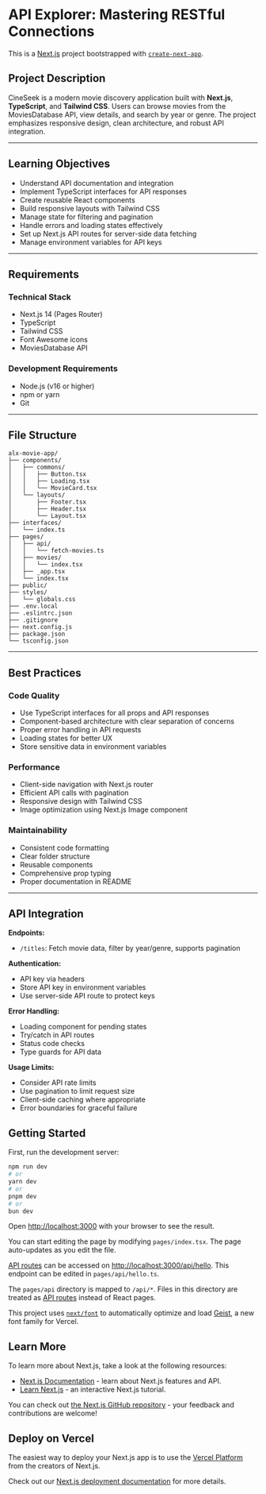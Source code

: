 # API Explorer: Mastering RESTful Connections

This is a [Next.js](https://nextjs.org) project bootstrapped with [`create-next-app`](https://nextjs.org/docs/pages/api-reference/create-next-app).

## Project Description

CineSeek is a modern movie discovery application built with **Next.js**, **TypeScript**, and **Tailwind CSS**. Users can browse movies from the MoviesDatabase API, view details, and search by year or genre. The project emphasizes responsive design, clean architecture, and robust API integration.

---

## Learning Objectives

- Understand API documentation and integration
- Implement TypeScript interfaces for API responses
- Create reusable React components
- Build responsive layouts with Tailwind CSS
- Manage state for filtering and pagination
- Handle errors and loading states effectively
- Set up Next.js API routes for server-side data fetching
- Manage environment variables for API keys

---

## Requirements

### Technical Stack

- Next.js 14 (Pages Router)
- TypeScript
- Tailwind CSS
- Font Awesome icons
- MoviesDatabase API

### Development Requirements

- Node.js (v16 or higher)
- npm or yarn
- Git

---

## File Structure

```
alx-movie-app/
├── components/
│   ├── commons/
│   │   ├── Button.tsx
│   │   ├── Loading.tsx
│   │   └── MovieCard.tsx
│   └── layouts/
│       ├── Footer.tsx
│       ├── Header.tsx
│       └── Layout.tsx
├── interfaces/
│   └── index.ts
├── pages/
│   ├── api/
│   │   └── fetch-movies.ts
│   ├── movies/
│   │   └── index.tsx
│   ├── _app.tsx
│   └── index.tsx
├── public/
├── styles/
│   └── globals.css
├── .env.local
├── .eslintrc.json
├── .gitignore
├── next.config.js
├── package.json
└── tsconfig.json
```

---

## Best Practices

### Code Quality

- Use TypeScript interfaces for all props and API responses
- Component-based architecture with clear separation of concerns
- Proper error handling in API requests
- Loading states for better UX
- Store sensitive data in environment variables

### Performance

- Client-side navigation with Next.js router
- Efficient API calls with pagination
- Responsive design with Tailwind CSS
- Image optimization using Next.js Image component

### Maintainability

- Consistent code formatting
- Clear folder structure
- Reusable components
- Comprehensive prop typing
- Proper documentation in README

---

## API Integration

**Endpoints:**

- `/titles`: Fetch movie data, filter by year/genre, supports pagination

**Authentication:**

- API key via headers
- Store API key in environment variables
- Use server-side API route to protect keys

**Error Handling:**

- Loading component for pending states
- Try/catch in API routes
- Status code checks
- Type guards for API data

**Usage Limits:**

- Consider API rate limits
- Use pagination to limit request size
- Client-side caching where appropriate
- Error boundaries for graceful failure

## Getting Started

First, run the development server:

```bash
npm run dev
# or
yarn dev
# or
pnpm dev
# or
bun dev
```

Open [http://localhost:3000](http://localhost:3000) with your browser to see the result.

You can start editing the page by modifying `pages/index.tsx`. The page auto-updates as you edit the file.

[API routes](https://nextjs.org/docs/pages/building-your-application/routing/api-routes) can be accessed on [http://localhost:3000/api/hello](http://localhost:3000/api/hello). This endpoint can be edited in `pages/api/hello.ts`.

The `pages/api` directory is mapped to `/api/*`. Files in this directory are treated as [API routes](https://nextjs.org/docs/pages/building-your-application/routing/api-routes) instead of React pages.

This project uses [`next/font`](https://nextjs.org/docs/pages/building-your-application/optimizing/fonts) to automatically optimize and load [Geist](https://vercel.com/font), a new font family for Vercel.

## Learn More

To learn more about Next.js, take a look at the following resources:

- [Next.js Documentation](https://nextjs.org/docs) - learn about Next.js features and API.
- [Learn Next.js](https://nextjs.org/learn-pages-router) - an interactive Next.js tutorial.

You can check out [the Next.js GitHub repository](https://github.com/vercel/next.js) - your feedback and contributions are welcome!

## Deploy on Vercel

The easiest way to deploy your Next.js app is to use the [Vercel Platform](https://vercel.com/new?utm_medium=default-template&filter=next.js&utm_source=create-next-app&utm_campaign=create-next-app-readme) from the creators of Next.js.

Check out our [Next.js deployment documentation](https://nextjs.org/docs/pages/building-your-application/deploying) for more details.
